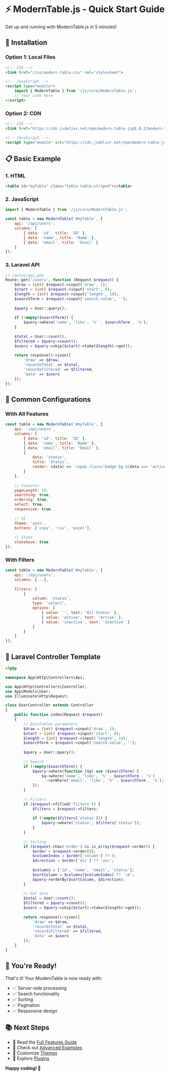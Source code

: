 # ⚡ ModernTable.js - Quick Start Guide

Get up and running with ModernTable.js in 5 minutes!

## 🚀 Installation

### Option 1: Local Files
```html
<!-- CSS -->
<link href="/css/modern-table.css" rel="stylesheet">

<!-- JavaScript -->
<script type="module">
    import { ModernTable } from '/js/core/ModernTable.js';
    // Your code here
</script>
```

### Option 2: CDN
```html
<!-- CSS -->
<link href="https://cdn.jsdelivr.net/npm/modern-table-js@1.0.2/modern-table.css" rel="stylesheet">

<!-- JavaScript -->
<script type="module" src="https://cdn.jsdelivr.net/npm/modern-table-js@1.0.2/core/ModernTable.js"></script>
```

## 📋 Basic Example

### 1. HTML
```html
<table id="myTable" class="table table-striped"></table>
```

### 2. JavaScript
```javascript
import { ModernTable } from '/js/core/ModernTable.js';

const table = new ModernTable('#myTable', {
    api: '/api/users',
    columns: [
        { data: 'id', title: 'ID' },
        { data: 'name', title: 'Name' },
        { data: 'email', title: 'Email' }
    ]
});
```

### 3. Laravel API
```php
// routes/api.php
Route::get('/users', function (Request $request) {
    $draw = (int) $request->input('draw', 1);
    $start = (int) $request->input('start', 0);
    $length = (int) $request->input('length', 10);
    $searchTerm = $request->input('search.value', '');
    
    $query = User::query();
    
    if (!empty($searchTerm)) {
        $query->where('name', 'like', '%' . $searchTerm . '%');
    }
    
    $total = User::count();
    $filtered = $query->count();
    $users = $query->skip($start)->take($length)->get();
    
    return response()->json([
        'draw' => $draw,
        'recordsTotal' => $total,
        'recordsFiltered' => $filtered,
        'data' => $users
    ]);
});
```

## 🎯 Common Configurations

### With All Features
```javascript
const table = new ModernTable('#myTable', {
    api: '/api/users',
    columns: [
        { data: 'id', title: 'ID' },
        { data: 'name', title: 'Name' },
        { data: 'email', title: 'Email' },
        { 
            data: 'status', 
            title: 'Status',
            render: (data) => `<span class="badge bg-${data === 'active' ? 'success' : 'danger'}">${data}</span>`
        }
    ],
    
    // Features
    pageLength: 10,
    searching: true,
    ordering: true,
    select: true,
    responsive: true,
    
    // UI
    theme: 'auto',
    buttons: ['copy', 'csv', 'excel'],
    
    // State
    stateSave: true
});
```

### With Filters
```javascript
const table = new ModernTable('#myTable', {
    api: '/api/users',
    columns: [...],
    
    filters: [
        {
            column: 'status',
            type: 'select',
            options: [
                { value: '', text: 'All Status' },
                { value: 'active', text: 'Active' },
                { value: 'inactive', text: 'Inactive' }
            ]
        }
    ]
});
```

## 🔧 Laravel Controller Template

```php
<?php

namespace App\Http\Controllers\Api;

use App\Http\Controllers\Controller;
use App\Models\User;
use Illuminate\Http\Request;

class UserController extends Controller
{
    public function index(Request $request)
    {
        // DataTables parameters
        $draw = (int) $request->input('draw', 1);
        $start = (int) $request->input('start', 0);
        $length = (int) $request->input('length', 10);
        $searchTerm = $request->input('search.value', '');
        
        $query = User::query();
        
        // Search
        if (!empty($searchTerm)) {
            $query->where(function ($q) use ($searchTerm) {
                $q->where('name', 'like', '%' . $searchTerm . '%')
                  ->orWhere('email', 'like', '%' . $searchTerm . '%');
            });
        }
        
        // Filters
        if ($request->filled('filters')) {
            $filters = $request->filters;
            
            if (!empty($filters['status'])) {
                $query->where('status', $filters['status']);
            }
        }
        
        // Sorting
        if ($request->has('order') && is_array($request->order)) {
            $order = $request->order[0];
            $columnIndex = $order['column'] ?? 0;
            $direction = $order['dir'] ?? 'asc';
            
            $columns = ['id', 'name', 'email', 'status'];
            $sortColumn = $columns[$columnIndex] ?? 'id';
            $query->orderBy($sortColumn, $direction);
        }
        
        // Get data
        $total = User::count();
        $filtered = $query->count();
        $users = $query->skip($start)->take($length)->get();
        
        return response()->json([
            'draw' => $draw,
            'recordsTotal' => $total,
            'recordsFiltered' => $filtered,
            'data' => $users
        ]);
    }
}
```

## 🎉 You're Ready!

That's it! Your ModernTable is now ready with:
- ✅ Server-side processing
- ✅ Search functionality  
- ✅ Sorting
- ✅ Pagination
- ✅ Responsive design

## 📚 Next Steps

- 📖 Read the [Full Features Guide](./FULL-FEATURES-GUIDE.md)
- 🔧 Check out [Advanced Examples](./examples/)
- 🎨 Customize [Themes](./themes/)
- 🔌 Explore [Plugins](./plugins/)

**Happy coding! 🚀**